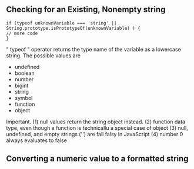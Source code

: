 ## Checking for an Existing, Nonempty string

```
if (typeof unknownVariable === 'string' || String.prototype.isPrototypeOf(unknownVariable) ) {
// more code
}
```

" typeof " operator returns the type name of the variable as a lowercase string.
The possible values are 
  * undefined
  * boolean
  * number
  * bigint
  * string
  * symbol
  * function
  * object

Important. 
 (1) null values return the string object instead.
 (2) function data type, even though a  function is technicallu a special case  of object
 (3) null, undefined, and empty strings ('') are fall falsy in JavaScript
 (4) number 0 always evaluates to false

 ## Converting a numeric value to a formatted string
